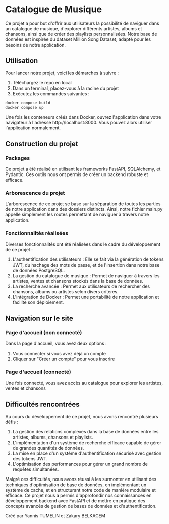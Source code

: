 # Catalogue de Musique 

Ce projet a pour but d'offrir aux utilisateurs la possibilité de naviguer dans un catalogue de musique, d'explorer différents artistes, albums et chansons, ainsi que de créer des playlists personnalisées. Notre base de données est inspirée du dataset Million Song Dataset, adapté pour les besoins de notre application.
## Utilisation

Pour lancer notre projet, voici les démarches à suivre : 

1. Téléchargez le repo en local
2. Dans un terminal, placez-vous à la racine du projet
3. Exécutez les commandes suivantes :

```bash
docker compose build
docker compose up
```
Une fois les conteneurs créés dans Docker, ouvrez l'application dans votre navigateur à l'adresse http://localhost:8000. Vous pouvez alors utiliser l'application normalement.

## Construction du projet

### Packages
Ce projet a été réalisé en utilisant les frameworks FastAPI, SQLAlchemy, et Pydantic. Ces outils nous ont permis de créer un backend robuste et efficace.
### Arborescence du projet
L'arborescence de ce projet se base sur la séparation de toutes les parties de notre application dans des dossiers distincts. Ainsi, notre fichier main.py appelle simplement les routes permettant de naviguer à travers notre application.

### Fonctionnalités réalisées
Diverses fonctionnalités ont été réalisées dans le cadre du développement de ce projet :

1. L'authentification des utilisateurs : Elle se fait via la génération de tokens JWT, du hachage des mots de passe, et de l'insertion dans notre base de données PostgreSQL.
2. La gestion du catalogue de musique : Permet de naviguer à travers les artistes, ventes et chansons stockés dans la base de données.
3. La recherche avancée : Permet aux utilisateurs de rechercher des chansons, albums ou artistes selon divers critères.
4. L'intégration de Docker : Permet une portabilité de notre application et facilite son déploiement.


## Navigation sur le site

### Page d'accueil (non connecté)

Dans la page d'accueil, vous avez deux options :
1. Vous connecter si vous avez déjà un compte
2. Cliquer sur "Créer un compte" pour vous inscrire

### Page d'accueil (connecté)
Une fois connecté, vous avez accès au
catalogue pour explorer les artistes, ventes et chansons

## Difficultés rencontrées
Au cours du développement de ce projet, nous avons rencontré plusieurs défis :
1. La gestion des relations complexes dans la base de données entre les artistes, albums, chansons et playlists.
2. L'implémentation d'un système de recherche efficace capable de gérer de grandes quantités de données.
3. La mise en place d'un système d'authentification sécurisé avec gestion des tokens JWT.
4. L'optimisation des performances pour gérer un grand nombre de requêtes simultanées.

Malgré ces difficultés, nous avons réussi à les surmonter en utilisant des techniques d'optimisation de base de données, en implémentant un système de cache, et en structurant notre code de manière modulaire et efficace.
Ce projet nous a permis d'approfondir nos connaissances en développement backend avec FastAPI et de mettre en pratique des concepts avancés de gestion de bases de données et d'authentification.

Créé par Yannis TUMELIN et Zakary BELKACEM
